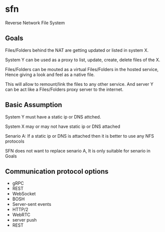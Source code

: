 # sfn
Reverse Network File System

## Goals

Files/Folders behind the NAT are getting updated or listed in system X.

System Y can be used as a proxy to list, update, create, delete files of the X.

Files/Folders can be mouted as a virtual Files/Folders in the hosted service, Hence giving a look and feel as a native file.

This will allow to remount/link the files to any other service. And server Y can be act like a Files/Folders proxy server to the internet.

## Basic Assumption

System Y must have a static ip or DNS attched.

System X may or may not have static ip or DNS attached

Senario A: If a static ip or DNS is attached then it is better to use any NFS protocols

SFN does not want to replace senario A, It is only suitable for senario in Goals


## Communication protocol options

* gRPC
* REST
* WebSocket
* BOSH
* Server-sent events
* HTTP/2
* WebRTC
* server push
* REST
